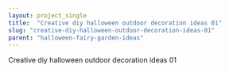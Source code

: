 ```yaml
---
layout: project_single
title:  "Creative diy halloween outdoor decoration ideas 01"
slug: "creative-diy-halloween-outdoor-decoration-ideas-01"
parent: "halloween-fairy-garden-ideas"
---
```

Creative diy halloween outdoor decoration ideas 01